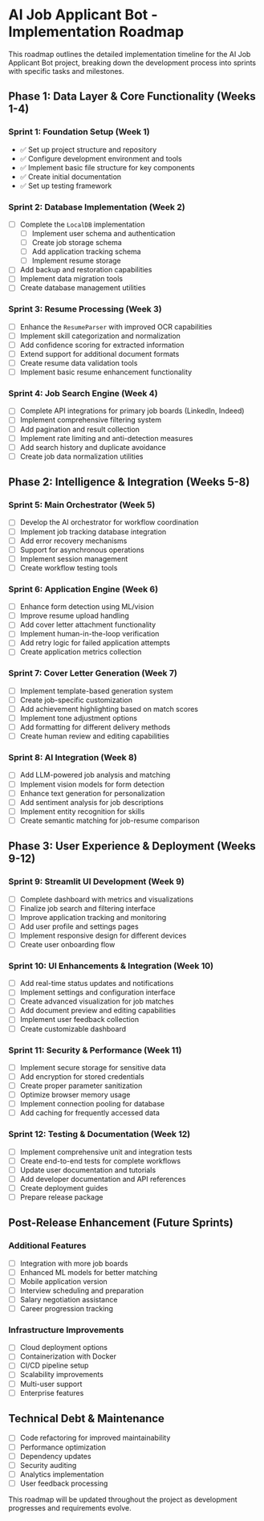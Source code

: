 # AI Job Applicant Bot - Implementation Roadmap

This roadmap outlines the detailed implementation timeline for the AI Job Applicant Bot project, breaking down the development process into sprints with specific tasks and milestones.

## Phase 1: Data Layer & Core Functionality (Weeks 1-4)

### Sprint 1: Foundation Setup (Week 1)
- ✅ Set up project structure and repository
- ✅ Configure development environment and tools
- ✅ Implement basic file structure for key components
- ✅ Create initial documentation
- ✅ Set up testing framework

### Sprint 2: Database Implementation (Week 2)
- [ ] Complete the `LocalDB` implementation
  - [ ] Implement user schema and authentication
  - [ ] Create job storage schema
  - [ ] Add application tracking schema
  - [ ] Implement resume storage
- [ ] Add backup and restoration capabilities
- [ ] Implement data migration tools
- [ ] Create database management utilities

### Sprint 3: Resume Processing (Week 3)
- [ ] Enhance the `ResumeParser` with improved OCR capabilities
- [ ] Implement skill categorization and normalization
- [ ] Add confidence scoring for extracted information
- [ ] Extend support for additional document formats
- [ ] Create resume data validation tools
- [ ] Implement basic resume enhancement functionality

### Sprint 4: Job Search Engine (Week 4)
- [ ] Complete API integrations for primary job boards (LinkedIn, Indeed)
- [ ] Implement comprehensive filtering system
- [ ] Add pagination and result collection
- [ ] Implement rate limiting and anti-detection measures
- [ ] Add search history and duplicate avoidance
- [ ] Create job data normalization utilities

## Phase 2: Intelligence & Integration (Weeks 5-8)

### Sprint 5: Main Orchestrator (Week 5)
- [ ] Develop the AI orchestrator for workflow coordination
- [ ] Implement job tracking database integration
- [ ] Add error recovery mechanisms
- [ ] Support for asynchronous operations
- [ ] Implement session management
- [ ] Create workflow testing tools

### Sprint 6: Application Engine (Week 6)
- [ ] Enhance form detection using ML/vision
- [ ] Improve resume upload handling
- [ ] Add cover letter attachment functionality
- [ ] Implement human-in-the-loop verification
- [ ] Add retry logic for failed application attempts
- [ ] Create application metrics collection

### Sprint 7: Cover Letter Generation (Week 7)
- [ ] Implement template-based generation system
- [ ] Create job-specific customization
- [ ] Add achievement highlighting based on match scores
- [ ] Implement tone adjustment options
- [ ] Add formatting for different delivery methods
- [ ] Create human review and editing capabilities

### Sprint 8: AI Integration (Week 8)
- [ ] Add LLM-powered job analysis and matching
- [ ] Implement vision models for form detection
- [ ] Enhance text generation for personalization
- [ ] Add sentiment analysis for job descriptions
- [ ] Implement entity recognition for skills
- [ ] Create semantic matching for job-resume comparison

## Phase 3: User Experience & Deployment (Weeks 9-12)

### Sprint 9: Streamlit UI Development (Week 9)
- [ ] Complete dashboard with metrics and visualizations
- [ ] Finalize job search and filtering interface
- [ ] Improve application tracking and monitoring
- [ ] Add user profile and settings pages
- [ ] Implement responsive design for different devices
- [ ] Create user onboarding flow

### Sprint 10: UI Enhancements & Integration (Week 10)
- [ ] Add real-time status updates and notifications
- [ ] Implement settings and configuration interface
- [ ] Create advanced visualization for job matches
- [ ] Add document preview and editing capabilities
- [ ] Implement user feedback collection
- [ ] Create customizable dashboard

### Sprint 11: Security & Performance (Week 11)
- [ ] Implement secure storage for sensitive data
- [ ] Add encryption for stored credentials
- [ ] Create proper parameter sanitization
- [ ] Optimize browser memory usage
- [ ] Implement connection pooling for database
- [ ] Add caching for frequently accessed data

### Sprint 12: Testing & Documentation (Week 12)
- [ ] Implement comprehensive unit and integration tests
- [ ] Create end-to-end tests for complete workflows
- [ ] Update user documentation and tutorials
- [ ] Add developer documentation and API references
- [ ] Create deployment guides
- [ ] Prepare release package

## Post-Release Enhancement (Future Sprints)

### Additional Features
- [ ] Integration with more job boards
- [ ] Enhanced ML models for better matching
- [ ] Mobile application version
- [ ] Interview scheduling and preparation
- [ ] Salary negotiation assistance
- [ ] Career progression tracking

### Infrastructure Improvements
- [ ] Cloud deployment options
- [ ] Containerization with Docker
- [ ] CI/CD pipeline setup
- [ ] Scalability improvements
- [ ] Multi-user support
- [ ] Enterprise features

## Technical Debt & Maintenance
- [ ] Code refactoring for improved maintainability
- [ ] Performance optimization
- [ ] Dependency updates
- [ ] Security auditing
- [ ] Analytics implementation
- [ ] User feedback processing

This roadmap will be updated throughout the project as development progresses and requirements evolve.